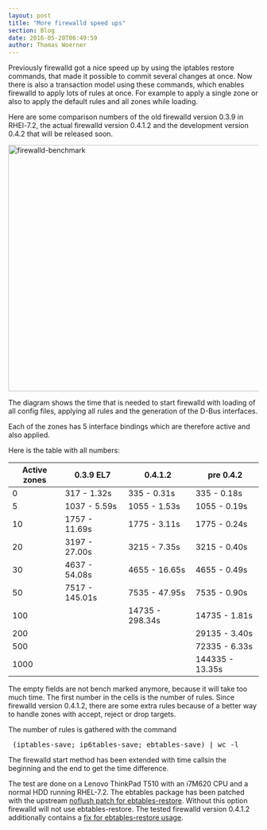 ```yaml
---
layout: post
title: "More firewalld speed ups"
section: Blog
date: 2016-05-20T06:49:59
author: Thomas Woerner
---
```


Previously firewalld got a nice speed up by using the iptables restore commands, that made it possible to commit several changes at once. Now there is also a transaction model using these commands, which enables firewalld to apply lots of rules at once. For example to apply a single zone or also to apply the default rules and all zones while loading.

Here are some comparison numbers of the old firewalld version 0.3.9 in RHEl-7.2, the actual firewalld version 0.4.1.2 and the development version 0.4.2 that will be released soon.

<a href="{{ site.baseurl }}/uploads/2016/05/firewalld-benchmark.png" rel="attachment"><img class="aligncenter size-full" src="{{ site.baseurl }}/uploads/2016/05/firewalld-benchmark.png" alt="firewalld-benchmark" width="745" height="496" /></a>

The diagram shows the time that is needed to start firewalld with loading of all config files, applying all rules and the generation of the D-Bus interfaces.

Each of the zones has 5 interface bindings which are therefore active and also applied.

Here is the table with all numbers:

| Active zones	| 0.3.9 EL7       | 0.4.1.2 	   | pre 0.4.2     |
| ------------- | --------------- | -------------- | ------------- | 
| 0	 	| 317 - 1.32s     | 335 - 0.31s    | 335 - 0.18s   |
| 5	 	| 1037 - 5.59s    | 1055 - 1.53s   | 1055 - 0.19s  |
| 10		| 1757 - 11.69s   | 1775 - 3.11s   | 1775 - 0.24s  |
| 20		| 3197 - 27.00s	  | 3215 - 7.35s   | 3215 - 0.40s  |
| 30	 	| 4637 - 54.08s   | 4655 - 16.65s  | 4655 - 0.49s  |
| 50		| 7517 - 145.01s  | 7535 - 47.95s  | 7535 - 0.90s  |
| 100 		| 	    	  | 14735 - 298.34s | 14735 - 1.81s |
| 200 		| 	    	  |  	    	   | 29135 - 3.40s |
| 500 		| 	    	  | 	    	   | 72335 - 6.33s |
| 1000 		| 	    	  | 	    	   | 144335 - 13.35s |

The empty fields are not  bench marked anymore, because it will take too much time. The first number in the cells is the number of rules. Since firewalld version 0.4.1.2, there are some extra rules because of a better way to handle zones with accept, reject or drop targets.

The number of rules is gathered with the command
<pre> (iptables-save; ip6tables-save; ebtables-save) | wc -l</pre>
The firewalld start method has been extended with time callsin the beginning and the end to get the time difference.

The test are done on a Lenovo ThinkPad T510 with an i7M620 CPU and a normal HDD running RHEL-7.2. The ebtables package has been patched with the upstream <a href="http://git.netfilter.org/ebtables/commit/?id=3a25ae2361da048f24524d8e63d70f4cd40444f3">noflush patch for ebtables-restore</a>. Without this option firewalld will not use ebtables-restore. The tested firewalld version 0.4.1.2 additionally contains a <a href="https://github.com/t-woerner/firewalld/commit/7dd6f72f26515d9b0ebab0c95628470a1caa8df8">fix for ebtables-restore usage</a>.
